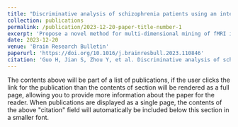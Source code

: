 ```yaml
---
title: "Discriminative analysis of schizophrenia patients using an integrated model combining 3D CNN with 2D CNN: A multimodal MR image and connectomics analysis"
collection: publications
permalink: /publication/2023-12-20-paper-title-number-1
excerpt: 'Propose a novel method for multi-dimensional mining of fMRI image information using an integrated model, uses 2D FC matrices based on gray matter maps and 3D T1 images as the input of the neural network, to do the discriminative analysis of schizophrenia patients.  Experiments have shown that our method achieved better performance beyond state-of-the-art methods.'
date: 2023-12-20
venue: 'Brain Research Bulletin'
paperurl: 'https://doi.org/10.1016/j.brainresbull.2023.110846'
citation: 'Guo H, Jian S, Zhou Y, et al. Discriminative analysis of schizophrenia patients using an integrated model combining 3D CNN with 2D CNN: A multimodal MR image and connectomics analysis[J]. Brain Research Bulletin, 2024, 206: 110846.'
---
```


The contents above will be part of a list of publications, if the user clicks the link for the publication than the contents of section will be rendered as a full page, allowing you to provide more information about the paper for the reader. When publications are displayed as a single page, the contents of the above "citation" field will automatically be included below this section in a smaller font.
